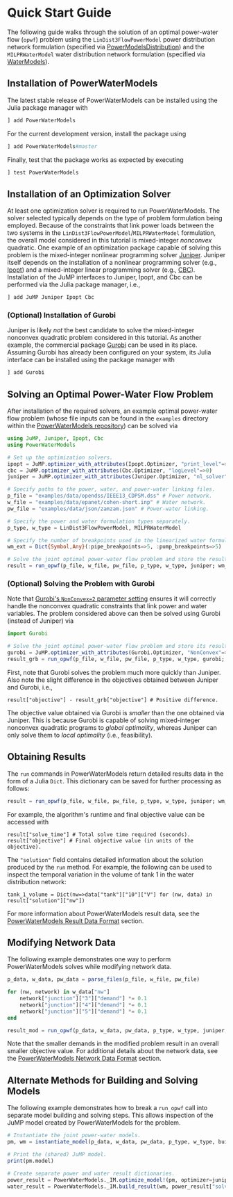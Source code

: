 # Quick Start Guide
The following guide walks through the solution of an optimal power-water flow (`opwf`) problem using the `LinDist3FlowPowerModel` power distribution network formulation (specified via [PowerModelsDistribution](https://github.com/lanl-ansi/PowerModelsDistribution.jl)) and the `MILPRWaterModel` water distribution network formulation (specified via [WaterModels](https://github.com/lanl-ansi/WaterModels.jl)).

## Installation of PowerWaterModels
The latest stable release of PowerWaterModels can be installed using the Julia package manager with
```julia
] add PowerWaterModels
```

For the current development version, install the package using
```julia
] add PowerWaterModels#master
```

Finally, test that the package works as expected by executing
```julia
] test PowerWaterModels
```

## Installation of an Optimization Solver
At least one optimization solver is required to run PowerWaterModels.
The solver selected typically depends on the type of problem formulation being employed.
Because of the constraints that link power loads between the two systems in the `LinDist3FlowPowerModel`/`MILPRWaterModel` formulation, the overall model considered in this tutorial is mixed-integer _nonconvex_ quadratic.
One example of an optimization package capable of solving this problem is the mixed-integer nonlinear programming solver [Juniper](https://github.com/lanl-ansi/Juniper.jl).
Juniper itself depends on the installation of a nonlinear programming solver (e.g., [Ipopt](https://github.com/jump-dev/Ipopt.jl)) and a mixed-integer linear programming solver (e.g., [CBC](https://github.com/jump-dev/Cbc.jl)).
Installation of the JuMP interfaces to Juniper, Ipopt, and Cbc can be performed via the Julia package manager, i.e.,

```julia
] add JuMP Juniper Ipopt Cbc
```

### (Optional) Installation of Gurobi
Juniper is likely _not_ the best candidate to solve the mixed-integer nonconvex quadratic problem considered in this tutorial.
As another example, the commercial package [Gurobi](https://github.com/jump-dev/Gurobi.jl) can be used in its place.
Assuming Gurobi has already been configured on your system, its Julia interface can be installed using the package manager with

```julia
] add Gurobi
```

## Solving an Optimal Power-Water Flow Problem
After installation of the required solvers, an example optimal power-water flow problem (whose file inputs can be found in the `examples` directory within the [PowerWaterModels repository](https://github.com/lanl-ansi/PowerWaterModels.jl)) can be solved via

```julia
using JuMP, Juniper, Ipopt, Cbc
using PowerWaterModels

# Set up the optimization solvers.
ipopt = JuMP.optimizer_with_attributes(Ipopt.Optimizer, "print_level"=>0, "sb"=>"yes")
cbc = JuMP.optimizer_with_attributes(Cbc.Optimizer, "logLevel"=>0)
juniper = JuMP.optimizer_with_attributes(Juniper.Optimizer, "nl_solver"=>ipopt, "mip_solver"=>cbc)

# Specify paths to the power, water, and power-water linking files.
p_file = "examples/data/opendss/IEEE13_CDPSM.dss" # Power network.
w_file = "examples/data/epanet/cohen-short.inp" # Water network.
pw_file = "examples/data/json/zamzam.json" # Power-water linking.

# Specify the power and water formulation types separately.
p_type, w_type = LinDist3FlowPowerModel, MILPRWaterModel

# Specify the number of breakpoints used in the linearized water formulation.
wm_ext = Dict{Symbol,Any}(:pipe_breakpoints=>5, :pump_breakpoints=>5)

# Solve the joint optimal power-water flow problem and store the result.
result = run_opwf(p_file, w_file, pw_file, p_type, w_type, juniper; wm_ext=wm_ext)
```

### (Optional) Solving the Problem with Gurobi
Note that [Gurobi's `NonConvex=2` parameter setting](https://www.gurobi.com/documentation/9.0/refman/nonconvex.html) ensures it will correctly handle the nonconvex quadratic constraints that link power and water variables.
The problem considered above can then be solved using Gurobi (instead of Juniper) via

```julia
import Gurobi

# Solve the joint optimal power-water flow problem and store its result.
gurobi = JuMP.optimizer_with_attributes(Gurobi.Optimizer, "NonConvex"=>2)
result_grb = run_opwf(p_file, w_file, pw_file, p_type, w_type, gurobi; wm_ext=wm_ext)
```

First, note that Gurobi solves the problem much more quickly than Juniper.
Also note the slight difference in the objectives obtained between Juniper and Gurobi, i.e.,
```
result["objective"] - result_grb["objective"] # Positive difference.
```

The objective value obtained via Gurobi is _smaller_ than the one obtained via Juniper.
This is because Gurobi is capable of solving mixed-integer nonconvex quadratic programs to _global optimality_, whereas Juniper can only solve them to _local optimality_ (i.e., feasibility).

## Obtaining Results
The `run` commands in PowerWaterModels return detailed results data in the form of a Julia `Dict`.
This dictionary can be saved for further processing as follows:
```julia
result = run_opwf(p_file, w_file, pw_file, p_type, w_type, juniper; wm_ext=wm_ext)
```

For example, the algorithm's runtime and final objective value can be accessed with
```
result["solve_time"] # Total solve time required (seconds).
result["objective"] # Final objective value (in units of the objective).
```

The `"solution"` field contains detailed information about the solution produced by the `run` method.
For example, the following can be used to inspect the temporal variation in the volume of tank 1 in the water distribution network:
```
tank_1_volume = Dict(nw=>data["tank"]["10"]["V"] for (nw, data) in result["solution"]["nw"])
```

For more information about PowerWaterModels result data, see the [PowerWaterModels Result Data Format](@ref) section.

## Modifying Network Data
The following example demonstrates one way to perform PowerWaterModels solves while modifying network data.
```julia
p_data, w_data, pw_data = parse_files(p_file, w_file, pw_file)

for (nw, network) in w_data["nw"]
    network["junction"]["3"]["demand"] *= 0.1
    network["junction"]["4"]["demand"] *= 0.1
    network["junction"]["5"]["demand"] *= 0.1
end

result_mod = run_opwf(p_data, w_data, pw_data, p_type, w_type, juniper; wm_ext=wm_ext)
```
Note that the smaller demands in the modified problem result in an overall smaller objective value.
For additional details about the network data, see the [PowerWaterModels Network Data Format](@ref) section.

## Alternate Methods for Building and Solving Models
The following example demonstrates how to break a `run_opwf` call into separate model building and solving steps.
This allows inspection of the JuMP model created by PowerWaterModels for the problem.
```julia
# Instantiate the joint power-water models.
pm, wm = instantiate_model(p_data, w_data, pw_data, p_type, w_type, build_opwf; wm_ext=wm_ext)

# Print the (shared) JuMP model.
print(pm.model)

# Create separate power and water result dictionaries.
power_result = PowerWaterModels._IM.optimize_model!(pm, optimizer=juniper)
water_result = PowerWaterModels._IM.build_result(wm, power_result["solve_time"])
```
